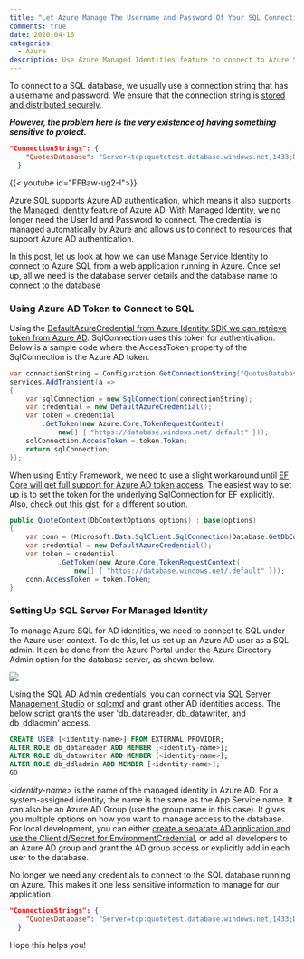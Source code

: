 ```yaml
---
title: "Let Azure Manage The Username and Password Of Your SQL Connection String"
comments: true
date: 2020-04-16
categories:
  - Azure
description: Use Azure Managed Identities feature to connect to Azure SQL. One less sensitive information to manage.
---
```


To connect to a SQL database, we usually use a connection string that has a username and password. We ensure that the connection string is [stored and distributed securely](/blog/keeping-sensitive-configuration-data-out-of-source-control/).

**_However, the problem here is the very existence of having something sensitive to protect._**

```json
"ConnectionStrings": {
    "QuotesDatabase": "Server=tcp:quotetest.database.windows.net,1433;Database=quotes;User Id:<UserName>;Password:<YourPasswordHere>"
  }
```

{{< youtube id="FFBaw-ug2-I">}}

Azure SQL supports Azure AD authentication, which means it also supports the [Managed Identity](https://docs.microsoft.com/en-us/azure/active-directory/managed-identities-azure-resources/overview) feature of Azure AD. With Managed Identity, we no longer need the User Id and Password to connect. The credential is managed automatically by Azure and allows us to connect to resources that support Azure AD authentication.

In this post, let us look at how we can use Manage Service Identity to connect to Azure SQL from a web application running in Azure. Once set up, all we need is the database server details and the database name to connect to the database

### Using Azure AD Token to Connect to SQL

Using the [DefaultAzureCredential from Azure Identity SDK we can retrieve token from Azure AD](/blog/defaultazurecredential_from_azure_sdk/). SqlConnection uses this token for authentication. Below is a sample code where the AccessToken property of the SqlConnection is the Azure AD token.

```csharp
var connectionString = Configuration.GetConnectionString("QuotesDatabase");
services.AddTransient(a =>
{
    var sqlConnection = new SqlConnection(connectionString);
    var credential = new DefaultAzureCredential();
    var token = credential
        .GetToken(new Azure.Core.TokenRequestContext(
            new[] { "https://database.windows.net/.default" }));
    sqlConnection.AccessToken = token.Token;
    return sqlConnection;
});
```

When using Entity Framework, we need to use a slight workaround until [EF Core will get full support for Azure AD token access](https://github.com/dotnet/efcore/issues/13261).
The easiest way to set up is to set the token for the underlying SqlConnection for EF explicitly. Also, [check out this gist](https://gist.github.com/ChristopherHaws/b1c54b95838f1513bfb74fa1c8e408f3), for a different solution.

```csharp
public QuoteContext(DbContextOptions options) : base(options)
{
    var conn = (Microsoft.Data.SqlClient.SqlConnection)Database.GetDbConnection();
    var credential = new DefaultAzureCredential();
    var token = credential
            .GetToken(new Azure.Core.TokenRequestContext(
                new[] { "https://database.windows.net/.default" }));
    conn.AccessToken = token.Token;
}
```

### Setting Up SQL Server For Managed Identity

To manage Azure SQL for AD identities, we need to connect to SQL under the Azure user context. To do this, let us set up an Azure AD user as a SQL admin. It can be done from the Azure Portal under the Azure Directory Admin option for the database server, as shown below.

![](/images/azure_sql_azure_ad_admin.jpg)

Using the SQL AD Admin credentials, you can connect via [SQL Server Management Studio](https://docs.microsoft.com/en-us/sql/ssms/download-sql-server-management-studio-ssms?view=sql-server-ver15) or [sqlcmd](https://docs.microsoft.com/en-us/sql/tools/sqlcmd-utility?view=sql-server-ver15) and grant other AD identities access. The below script grants the user 'db_datareader, db_datawriter, and db_ddladmin' access.

```sql
CREATE USER [<identity-name>] FROM EXTERNAL PROVIDER;
ALTER ROLE db_datareader ADD MEMBER [<identity-name>];
ALTER ROLE db_datawriter ADD MEMBER [<identity-name>];
ALTER ROLE db_ddladmin ADD MEMBER [<identity-name>];
GO
```

_\<identity-name>_ is the name of the managed identity in Azure AD. For a system-assigned identity, the name is the same as the App Service name. It can also be an Azure AD Group (use the group name in this case). It gives you multiple options on how you want to manage access to the database. For local development, you can either [create a separate AD application and use the ClientId/Secret for EnvironmentCredential](/blog/azure_managed_service_identity_and_local_development/), or add all developers to an Azure AD group and grant the AD group access or explicitly add in each user to the database.

No longer we need any credentials to connect to the SQL database running on Azure. This makes it one less sensitive information to manage for our application.

```json
"ConnectionStrings": {
    "QuotesDatabase": "Server=tcp:quotetest.database.windows.net,1433;Database=quotes"
  }
```

Hope this helps you!
